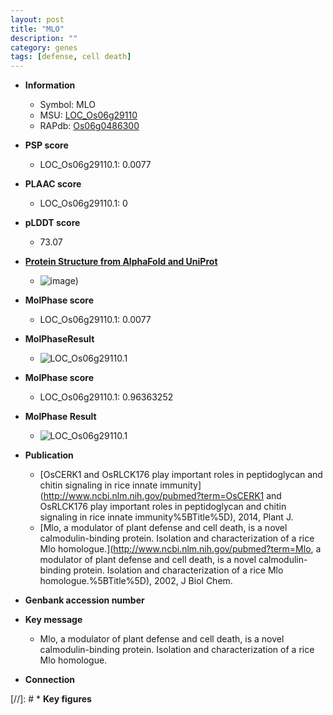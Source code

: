 ```yaml
---
layout: post
title: "MLO"
description: ""
category: genes
tags: [defense, cell death]
---
```


* **Information**  
    + Symbol: MLO  
    + MSU: [LOC_Os06g29110](http://rice.plantbiology.msu.edu/cgi-bin/ORF_infopage.cgi?orf=LOC_Os06g29110)  
    + RAPdb: [Os06g0486300](http://rapdb.dna.affrc.go.jp/viewer/gbrowse_details/irgsp1?name=Os06g0486300)  

* **PSP score**  
    + LOC_Os06g29110.1: 0.0077 

* **PLAAC score**  
    + LOC_Os06g29110.1: 0 

* **pLDDT score**
    + 73.07

* **[Protein Structure from AlphaFold and UniProt](https://www.uniprot.org/uniprotkb/Q0DC45/entry#structure)**
    + ![image](https://ricepsp.github.io/images/Q0/AF-Q0DC45-F1.png))

* **MolPhase score**
    + LOC_Os06g29110.1: 0.0077

* **MolPhaseResult**
    + ![LOC_Os06g29110.1](https://ricepsp.github.io/pictures/LOC_Os06g/LOC_Os06g29110.1.png)

* **MolPhase score**
    + LOC_Os06g29110.1: 0.96363252

* **MolPhase Result**
    + ![LOC_Os06g29110.1](https://304243504.github.io/Pictures/LOC_Os06g/LOC_Os06g29110.1.png)

* **Publication**  
    + [OsCERK1 and OsRLCK176 play important roles in peptidoglycan and chitin signaling in rice innate immunity](http://www.ncbi.nlm.nih.gov/pubmed?term=OsCERK1 and OsRLCK176 play important roles in peptidoglycan and chitin signaling in rice innate immunity%5BTitle%5D), 2014, Plant J.
    + [Mlo, a modulator of plant defense and cell death, is a novel calmodulin-binding protein. Isolation and characterization of a rice Mlo homologue.](http://www.ncbi.nlm.nih.gov/pubmed?term=Mlo, a modulator of plant defense and cell death, is a novel calmodulin-binding protein. Isolation and characterization of a rice Mlo homologue.%5BTitle%5D), 2002, J Biol Chem.

* **Genbank accession number**  

* **Key message**  
    + Mlo, a modulator of plant defense and cell death, is a novel calmodulin-binding protein. Isolation and characterization of a rice Mlo homologue.

* **Connection**  

[//]: # * **Key figures**  


